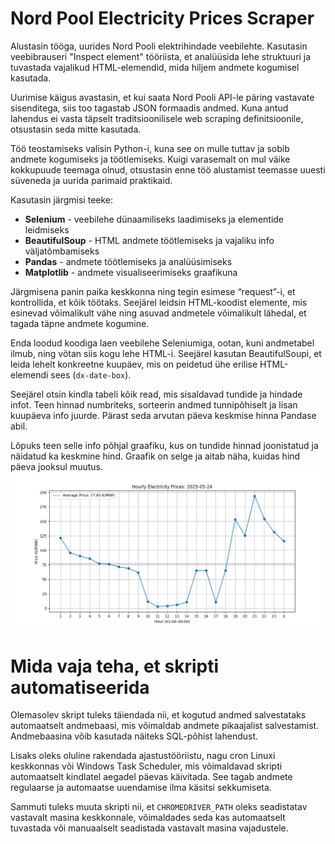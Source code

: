 # Nord Pool Electricity Prices Scraper

Alustasin tööga, uurides Nord Pooli elektrihindade veebilehte. Kasutasin veebibrauseri "Inspect element" tööriista, et analüüsida lehe struktuuri ja tuvastada vajalikud HTML-elemendid, mida hiljem andmete kogumisel kasutada.

Uurimise käigus avastasin, et kui saata Nord Pooli API-le päring vastavate sisenditega, siis too tagastab JSON formaadis andmed. Kuna antud lahendus ei vasta täpselt traditsioonilisele web scraping definitsioonile, otsustasin seda mitte kasutada.

Töö teostamiseks valisin Python-i, kuna see on mulle tuttav ja sobib andmete kogumiseks ja töötlemiseks. Kuigi varasemalt on mul väike kokkupuude teemaga olnud, otsustasin enne töö alustamist teemasse uuesti süveneda ja uurida parimaid praktikaid.

Kasutasin järgmisi teeke:

- **Selenium** - veebilehe dünaamiliseks laadimiseks ja elementide leidmiseks
- **BeautifulSoup** - HTML andmete töötlemiseks ja vajaliku info väljatõmbamiseks
- **Pandas** - andmete töötlemiseks ja analüüsimiseks
- **Matplotlib** - andmete visualiseerimiseks graafikuna

Järgmisena panin paika keskkonna ning tegin esimese “request”-i, et kontrollida, et kõik töötaks. Seejärel leidsin HTML-koodist elemente, mis esinevad võimalikult vähe ning asuvad andmetele võimalikult lähedal, et tagada täpne andmete kogumine.

Enda loodud koodiga laen veebilehe Seleniumiga, ootan, kuni andmetabel ilmub, ning võtan siis kogu lehe HTML-i. Seejärel kasutan BeautifulSoupi, et leida lehelt konkreetne kuupäev, mis on peidetud ühe erilise HTML-elemendi sees (`dx-date-box`).

Seejärel otsin kindla tabeli kõik read, mis sisaldavad tundide ja hindade infot. Teen hinnad numbriteks, sorteerin andmed tunnipõhiselt ja lisan kuupäeva info juurde. Pärast seda arvutan päeva keskmise hinna Pandase abil.

Lõpuks teen selle info põhjal graafiku, kus on tundide hinnad joonistatud ja näidatud ka keskmine hind. Graafik on selge ja aitab näha, kuidas hind päeva jooksul muutus.
![Andmete visualiseerimis graafik](elektrihindade_andmete_visualiseering.png)

# Mida vaja teha, et skripti automatiseerida
Olemasolev skript tuleks täiendada nii, et kogutud andmed salvestataks automaatselt andmebaasi, mis võimaldab andmete pikaajalist salvestamist. Andmebaasina võib kasutada näiteks SQL-põhist lahendust.

Lisaks oleks oluline rakendada ajastustööriistu, nagu cron Linuxi keskkonnas või Windows Task Scheduler, mis võimaldavad skripti automaatselt kindlatel aegadel päevas käivitada. See tagab andmete regulaarse ja automaatse uuendamise ilma käsitsi sekkumiseta.

Sammuti tuleks muuta skripti nii, et `CHROMEDRIVER_PATH` oleks seadistatav vastavalt masina keskkonnale, võimaldades seda kas automaatselt tuvastada või manuaalselt seadistada vastavalt masina vajadustele.

